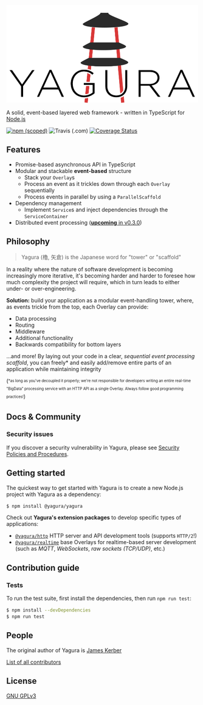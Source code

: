 [![Yagura Logo](logo.png)](http://dev.mekomidev.com/yagura)

  A solid, event-based layered web framework - written in TypeScript for [Node.js](http://nodejs.org)


[![npm (scoped)](https://img.shields.io/npm/v/@yagura/yagura)](https://npmjs.com/@yagura/yagura)
![Travis (.com)](https://img.shields.io/travis/com/mekomidev/yagura)
[![Coverage Status](https://coveralls.io/repos/github/mekomidev/yagura/badge.svg?branch=master)](https://coveralls.io/github/mekomidev/yagura?branch=master)
<!-- [![npm](https://img.shields.io/npm/dm/@yagura/yagura)](https://npmjs.com/@yagura/yagura) -->

## Features

  * Promise-based asynchronous API in TypeScript
  * Modular and stackable **event-based** structure
    * Stack your `Overlay`s
    * Process an event as it trickles down through each `Overlay` sequentially
    * Process events in parallel by using a `ParallelScaffold`
  * Dependency management
    * Implement `Service`s and inject dependencies through the `ServiceContainer`
  * Distributed event processing ([**upcoming** in v0.3.0](https://github.com/mekomidev/yagura/wiki/Roadmap))


## Philosophy

> Yagura (櫓, 矢倉) is the Japanese word for "tower" or "scaffold"

In a reality where the nature of software development is becoming increasingly more iterative, it's becoming harder and harder to foresee how much complexity the project will require, which in turn leads to either under- or over-engineering.

**Solution:** build your application as a modular event-handling tower, where, as events trickle from the top, each Overlay can provide:
 - Data processing
 - Routing
 - Middleware
 - Additional functionality
 - Backwards compatibility for bottom layers

...and more! By laying out your code in a clear, *sequential event processing scaffold*, you can freely* and easily add/remove entire parts of an application while maintaining integrity

(<sub><sup>*as long as you've decoupled it properly; we're not responsible for developers writing an entire real-time "BigData" processing service with an HTTP API as a single Overlay. Always follow good programming practices!</sup></sub>)

## Docs & Community

<!--   * [Website and Documentation](http://dev.mekomidev.com/yagura) (*coming soon!*)
  * [Wiki](https://github.com/mekomidev/yagura/wiki) (*coming soon!*)
  * [Online community forum](https://dev.mekomidev.com/forum/category/10/yagura) for support and discussion (*coming soon!*) -->

### Security issues

If you discover a security vulnerability in Yagura, please see [Security Policies and Procedures](SECURITY.md).

## Getting started

  The quickest way to get started with Yagura is to create a new Node.js project with Yagura as a dependency:

```bash
$ npm install @yagura/yagura
```

Check out **Yagura's extension packages** to develop specific types of applications:

 - [`@yagura/http`](https://github.com/mekomidev/yagura-http) HTTP server and API development tools (supports `HTTP/2`!)
 - [`@yagura/realtime`](https://github.com/mekomidev/yagura-realtime) base Overlays for realtime-based server development (such as *MQTT*, *WebSockets*, *raw sockets (TCP/UDP)*, etc.)
 <!-- - [`@yagura/mqtt`](https://github.com/mekomidev/yagura-mqtt) MQTT broker and event router -->
  <!-- - [`@yagura/parallel`](https://github.com/mekomidev/yagura-parallel) set of tools for distributed event processing; to be used with the [`seirou`](https://github.com/mekomidev/seirou) event dispatch server -->

## Contribution guide

### Tests

  To run the test suite, first install the dependencies, then run `npm run test`:

```bash
$ npm install --devDependencies
$ npm run test
```

## People

The original author of Yagura is [James Kerber](https://github.com/kerberjg)

[List of all contributors](https://github.com/mekomidev/yagura/graphs/contributors)

## License

  [GNU GPLv3](LICENSE)
